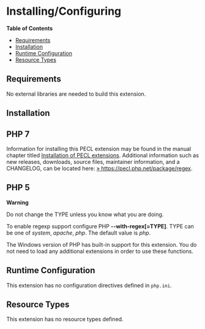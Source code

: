 Installing/Configuring
======================

**Table of Contents**

-   [Requirements](/regex/setup.html#Requirements)
-   [Installation](/regex/setup.html#Installation)
-   [Runtime Configuration](/regex/setup.html#Runtime%20Configuration)
-   [Resource Types](/regex/setup.html#Resource%20Types)

Requirements
------------

No external libraries are needed to build this extension.

Installation
------------

PHP 7
-----

Information for installing this PECL extension may be found in the
manual chapter titled
<a href="/install/pecl.html" class="link">Installation of PECL extensions</a>.
Additional information such as new releases, downloads, source files,
maintainer information, and a CHANGELOG, can be located here:
<a href="https://pecl.php.net/package/regex" class="link external">» https://pecl.php.net/package/regex</a>.

PHP 5
-----

**Warning**

Do not change the TYPE unless you know what you are doing.

To enable regexp support configure PHP **--with-regex\[=TYPE\]**. TYPE
can be one of *system*, *apache*, *php*. The default value is *php*.

The Windows version of PHP has built-in support for this extension. You
do not need to load any additional extensions in order to use these
functions.

Runtime Configuration
---------------------

This extension has no configuration directives defined in `php.ini`.

Resource Types
--------------

This extension has no resource types defined.

